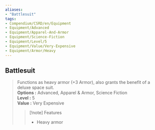 ```yaml
---
aliases:
- "Battlesuit"
tags:
- Compendium/CSRD/en/Equipment
- Equipment/Advanced
- Equipment/Apparel-And-Armor
- Equipment/Science-Fiction
- Equipment/Level/5
- Equipment/Value/Very-Expensive
- Equipment/Armor/Heavy
---
```


  
## Battlesuit  
  
>Functions as heavy armor (+3 Armor), also grants the benefit of a deluxe space suit.  
> **Options :** Advanced, Apparel & Armor, Science Fiction  
> **Level :** 5  
> **Value :** Very Expensive  
>>[!note] Features  
>> - Heavy armor